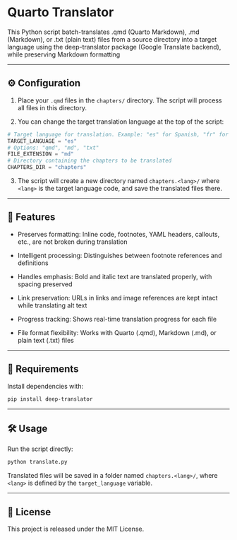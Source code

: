 # Quarto Translator

This Python script batch-translates .qmd (Quarto Markdown), .md (Markdown), or .txt (plain text) files from a source directory into a target language using the deep-translator package (Google Translate backend), while preserving Markdown formatting

---

## ⚙️ Configuration

1. Place your `.qmd` files in the `chapters/` directory. The script will process all files in this directory.

2. You can change the target translation language at the top of the script:

```python
# Target language for translation. Example: "es" for Spanish, "fr" for French, etc.
TARGET_LANGUAGE = "es"
# Options: "qmd", "md", "txt"
FILE_EXTENSION = "md"
# Directory containing the chapters to be translated
CHAPTERS_DIR = "chapters"
```

3. The script will create a new directory named `chapters.<lang>/` where `<lang>` is the target language code, and save the translated files there.

---

## 🚀 Features

- Preserves formatting: Inline code, footnotes, YAML headers, callouts, etc., are not broken during translation

- Intelligent processing: Distinguishes between footnote references and definitions

- Handles emphasis: Bold and italic text are translated properly, with spacing preserved

- Link preservation: URLs in links and image references are kept intact while translating alt text

- Progress tracking: Shows real-time translation progress for each file

- File format flexibility: Works with Quarto (.qmd), Markdown (.md), or plain text (.txt) files

---

## 🔧 Requirements

Install dependencies with:

```bash
pip install deep-translator
````

---

## 🛠️ Usage

Run the script directly:

```bash
python translate.py
```

Translated files will be saved in a folder named `chapters.<lang>/`, where `<lang>` is defined by the `target_language` variable.

---

## 📝 License

This project is released under the MIT License.
